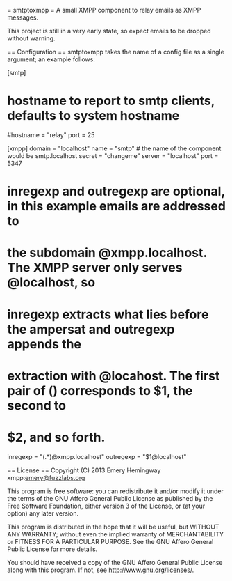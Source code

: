 = smtptoxmpp =
A small XMPP component to relay emails as XMPP messages.

This project is still in a very early state, so expect emails to be dropped without
warning.

== Configuration ==
smtptoxmpp takes the name of a config file as a single argument; an example follows:

[smtp]
  # hostname to report to smtp clients, defaults to system hostname
  #hostname = "relay"
  port = 25

  [xmpp]
  domain = "localhost"
  name = "smtp" # the name of the component would be smtp.localhost
  secret = "changeme"
  server = "localhost"
  port = 5347
  # inregexp and outregexp are optional, in this example emails are addressed to 
  # the subdomain @xmpp.localhost. The XMPP server only serves @localhost, so 
  # inregexp extracts what lies before the ampersat and outregexp appends the
  # extraction with @locahost. The first pair of () corresponds to $1, the second to
  # $2, and so forth.
  inregexp = "(.*)@xmpp.localhost"
  outregexp = "$1@localhost"

== License ==
Copyright (C) 2013 Emery Hemingway xmpp:emery@fuzzlabs.org

This program is free software: you can redistribute it and/or modify
it under the terms of the GNU Affero General Public License as published by
the Free Software Foundation, either version 3 of the License, or
(at your option) any later version.

This program is distributed in the hope that it will be useful,
but WITHOUT ANY WARRANTY; without even the implied warranty of
MERCHANTABILITY or FITNESS FOR A PARTICULAR PURPOSE.  See the
GNU Affero General Public License for more details.

You should have received a copy of the GNU Affero General Public License
along with this program.  If not, see <http://www.gnu.org/licenses/>.
